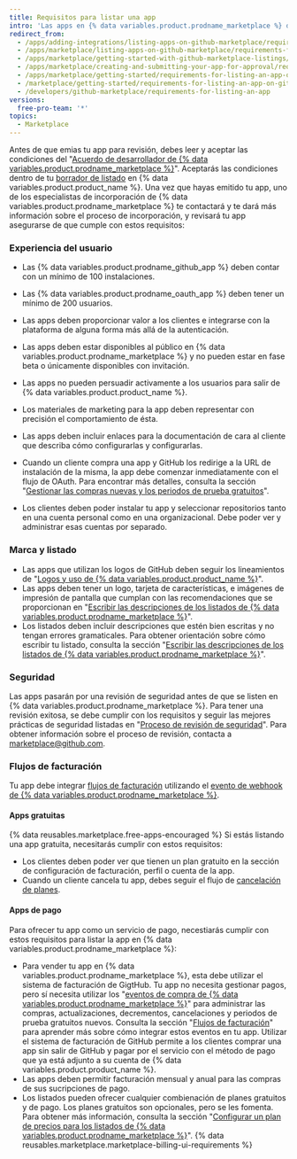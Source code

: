 ```yaml
---
title: Requisitos para listar una app
intro: 'Las apps en {% data variables.product.prodname_marketplace %} deben cumplir con los requisitos detallados en esta página antes de que nuestros especialistas de incorporación a {% data variables.product.prodname_marketplace %} aprueben el listado.'
redirect_from:
  - /apps/adding-integrations/listing-apps-on-github-marketplace/requirements-for-listing-an-app-on-github-marketplace/
  - /apps/marketplace/listing-apps-on-github-marketplace/requirements-for-listing-an-app-on-github-marketplace/
  - /apps/marketplace/getting-started-with-github-marketplace-listings/requirements-for-listing-an-app-on-github-marketplace/
  - /apps/marketplace/creating-and-submitting-your-app-for-approval/requirements-for-listing-an-app-on-github-marketplace/
  - /apps/marketplace/getting-started/requirements-for-listing-an-app-on-github-marketplace/
  - /marketplace/getting-started/requirements-for-listing-an-app-on-github-marketplace
  - /developers/github-marketplace/requirements-for-listing-an-app
versions:
  free-pro-team: '*'
topics:
  - Marketplace
---
```

Antes de que emias tu app para revisión, debes leer y aceptar las condiciones del "[Acuerdo de desarrollador de {% data variables.product.prodname_marketplace %}](/articles/github-marketplace-developer-agreement/)". Aceptarás las condiciones dentro de tu [borrador de listado](/marketplace/listing-on-github-marketplace/creating-a-draft-github-marketplace-listing/) en {% data variables.product.product_name %}. Una vez que hayas emitido tu app, uno de los especialistas de incorporación de {% data variables.product.prodname_marketplace %} te contactará y te dará más información sobre el proceso de incorporación, y revisará tu app asegurarse de que cumple con estos requisitos:

### Experiencia del usuario

- Las {% data variables.product.prodname_github_app %} deben contar con un mínimo de 100 instalaciones.
- Las {% data variables.product.prodname_oauth_app %} deben tener un mínimo de 200 usuarios.
- Las apps deben proporcionar valor a los clientes e integrarse con la plataforma de alguna forma más allá de la autenticación.
- Las apps deben estar disponibles al público en {% data variables.product.prodname_marketplace %} y no pueden estar en fase beta o únicamente disponibles con invitación.
- Las apps no pueden persuadir activamente a los usuarios para salir de {% data variables.product.product_name %}.
- Los materiales de marketing para la app deben representar con precisión el comportamiento de ésta.
- Las apps deben incluir enlaces para la documentación de cara al cliente que describa cómo configurarlas y configurarlas.
- Cuando un cliente compra una app y GitHub los redirige a la URL de instalación de la misma, la app debe comenzar inmediatamente con el flujo de OAuth. Para encontrar más detalles, consulta la sección "[Gestionar las compras nuevas y los periodos de prueba gratuitos](/marketplace/integrating-with-the-github-marketplace-api/handling-new-purchases-and-free-trials/#step-3-authorization)".

- Los clientes deben poder instalar tu app y seleccionar repositorios tanto en una cuenta personal como en una organizacional. Debe poder ver y administrar esas cuentas por separado.

### Marca y listado

- Las apps que utilizan los logos de GitHub deben seguir los lineamientos de "[Logos y uso de {% data variables.product.product_name %}](https://github.com/logos)".
- Las apps deben tener un logo, tarjeta de características, e imágenes de impresión de pantalla que cumplan con las recomendaciones que se proporcionan en "[Escribir las descripciones de los listados de {% data variables.product.prodname_marketplace %}](/marketplace/listing-on-github-marketplace/writing-github-marketplace-listing-descriptions/)".
- Los listados deben incluir descripciones que estén bien escritas y no tengan errores gramaticales. Para obtener orientación sobre cómo escribir tu listado, consulta la sección "[Escribir las descripciones de los listados de {% data variables.product.prodname_marketplace %}](/marketplace/listing-on-github-marketplace/writing-github-marketplace-listing-descriptions/)".

### Seguridad

Las apps pasarán por una revisión de seguridad antes de que se listen en {% data variables.product.prodname_marketplace %}. Para tener una revisión exitosa, se debe cumplir con los requisitos y seguir las mejores prácticas de seguridad listadas en "[Proceso de revisión de seguridad](/marketplace/getting-started/security-review-process/)". Para obtener información sobre el proceso de revisión, contacta a [marketplace@github.com](mailto:marketplace@github.com).

### Flujos de facturación

Tu app debe integrar [flujos de facturación](/marketplace/integrating-with-the-github-marketplace-api/#billing-flows) utilizando el [evento de webhook de {% data variables.product.prodname_marketplace %}](/marketplace/integrating-with-the-github-marketplace-api/github-marketplace-webhook-events/).

#### Apps gratuitas

{% data reusables.marketplace.free-apps-encouraged %} Si estás listando una app gratuita, necesitarás cumplir con estos requisitos:

- Los clientes deben poder ver que tienen un plan gratuito en la sección de configuración de facturación, perfil o cuenta de la app.
- Cuando un cliente cancela tu app, debes seguir el flujo de [cancelación de planes](/marketplace/integrating-with-the-github-marketplace-api/cancelling-plans/).

#### Apps de pago

Para ofrecer tu app como un servicio de pago, necestiarás cumplir con estos requisitos para listar la app en {% data variables.product.prodname_marketplace %}:

- Para vender tu app en {% data variables.product.prodname_marketplace %}, esta debe utilizar el sistema de facturación de GigtHub. Tu app no necesita gestionar pagos, pero sí necesita utilizar los "[eventos de compra de {% data variables.product.prodname_marketplace %}](/marketplace/integrating-with-the-github-marketplace-api/github-marketplace-webhook-events/)" para administrar las compras, actualizaciones, decrementos, cancelaciones y periodos de prueba gratuitos nuevos. Consulta la sección "[Flujos de facturación](/marketplace/integrating-with-the-github-marketplace-api/#billing-flows)" para aprender más sobre cómo integrar estos eventos en tu app. Utilizar el sistema de facturación de GitHub permite a los clientes comprar una app sin salir de GitHub y pagar por el servicio con el método de pago que ya está adjunto a su cuenta de {% data variables.product.product_name %}.
- Las apps deben permitir facturación mensual y anual para las compras de sus sucripciones de pago.
- Los listados pueden ofrecer cualquier combienación de planes gratuitos y de pago. Los planes gratuitos son opcionales, pero se les fomenta. Para obtener más información, consulta la sección "[Configurar un plan de precios para los listados de {% data variables.product.prodname_marketplace %}](/marketplace/listing-on-github-marketplace/setting-a-github-marketplace-listing-s-pricing-plan/)".
{% data reusables.marketplace.marketplace-billing-ui-requirements %}
